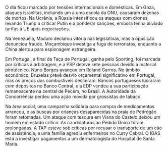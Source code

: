O dia ficou marcado por tensões internacionais e domésticas. Em Gaza, ataques israelitas, incluindo um a uma escola da ONU, causaram dezenas de mortos. Na Ucrânia, a Rússia intensificou os ataques com drones, levando Trump a criticar Putin e a ponderar sanções, embora tenha aliviado tarifas à UE após negociações.

Na Venezuela, Maduro declarou vitória nas legislativas, mas a oposição denunciou fraude. Moçambique investiga a fuga de terroristas, enquanto a China alertou para espionagem estrangeira.

Em Portugal, a final da Taça de Portugal, ganha pelo Sporting, foi marcada por críticas à arbitragem, e a PSP deteve sete pessoas devido a material pirotécnico. Nuno Borges avançou em Roland Garros. No âmbito económico, Bruxelas prevê desvio orçamental significativo em Portugal, mas os preços dos combustíveis desceram. Bancos portugueses lucraram com depósitos no Banco Central, e a EDP vendeu a sua participação remanescente na central de Pecém, no Brasil. A Autoridade da Concorrência perdeu uma ação movida por grossistas de tabaco.

Na área social, uma campanha solidária para compra de medicamentos arrancou, e as buscas por crianças desaparecidas na praia de Pedrógão foram retomadas. Um ataque com tesoura em Viana do Castelo deixou um homem em estado crítico. As candidaturas ao Pedido Único foram prolongadas. A TAP esteve sob críticas por recusar o transporte de um cão de assistência, e uma família agrediu enfermeiros no Curry Cabral. O IGAS está a investigar pagamentos a um dermatologista do Hospital de Santa Maria.